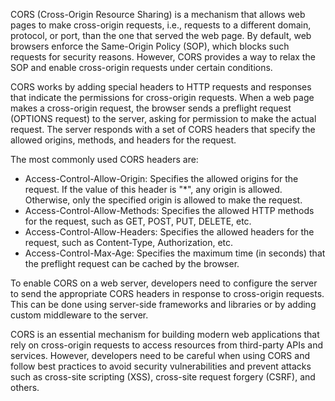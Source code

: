 CORS (Cross-Origin Resource Sharing) is a mechanism that allows web pages to make cross-origin requests, i.e., requests to a different domain, protocol, or port, than the one that served the web page. By default, web browsers enforce the Same-Origin Policy (SOP), which blocks such requests for security reasons. However, CORS provides a way to relax the SOP and enable cross-origin requests under certain conditions.

CORS works by adding special headers to HTTP requests and responses that indicate the permissions for cross-origin requests. When a web page makes a cross-origin request, the browser sends a preflight request (OPTIONS request) to the server, asking for permission to make the actual request. The server responds with a set of CORS headers that specify the allowed origins, methods, and headers for the request.

The most commonly used CORS headers are:

-  Access-Control-Allow-Origin: Specifies the allowed origins for the request. If the value of this header is "*", any origin is allowed. Otherwise, only the specified origin is allowed to make the request.
-  Access-Control-Allow-Methods: Specifies the allowed HTTP methods for the request, such as GET, POST, PUT, DELETE, etc.
-  Access-Control-Allow-Headers: Specifies the allowed headers for the request, such as Content-Type, Authorization, etc.
-  Access-Control-Max-Age: Specifies the maximum time (in seconds) that the preflight request can be cached by the browser.

To enable CORS on a web server, developers need to configure the server to send the appropriate CORS headers in response to cross-origin requests. This can be done using server-side frameworks and libraries or by adding custom middleware to the server.

CORS is an essential mechanism for building modern web applications that rely on cross-origin requests to access resources from third-party APIs and services. However, developers need to be careful when using CORS and follow best practices to avoid security vulnerabilities and prevent attacks such as cross-site scripting (XSS), cross-site request forgery (CSRF), and others.